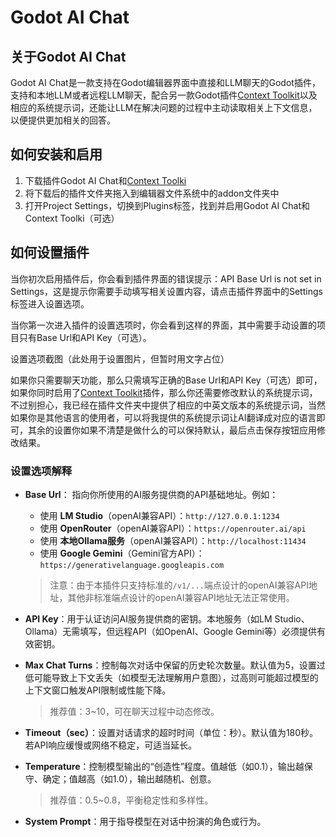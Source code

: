# Godot AI Chat

## 关于Godot AI Chat
Godot AI Chat是一款支持在Godot编辑器界面中直接和LLM聊天的Godot插件，支持和本地LLM或者远程LLM聊天，配合另一款Godot插件[Context Toolkit](https://github.com/snougo/Context-Toolkit)以及相应的系统提示词，还能让LLM在解决问题的过程中主动读取相关上下文信息，以便提供更加相关的回答。

## 如何安装和启用
1. 下载插件Godot AI Chat和[Context Toolki](https://github.com/snougo/Context-Toolkit)
2. 将下载后的插件文件夹拖入到编辑器文件系统中的addon文件夹中
3. 打开Project Settings，切换到Plugins标签，找到并启用Godot AI Chat和Context Toolki（可选）

## 如何设置插件
当你初次启用插件后，你会看到插件界面的错误提示：API Base Url is not set in Settings，这是提示你需要手动填写相关设置内容，请点击插件界面中的Settings标签进入设置选项。

当你第一次进入插件的设置选项时，你会看到这样的界面，其中需要手动设置的项目只有Base Url和API Key（可选）。

设置选项截图（此处用于设置图片，但暂时用文字占位）

如果你只需要聊天功能，那么只需填写正确的Base Url和API Key（可选）即可，如果你同时启用了[Context Toolkit](https://github.com/snougo/Context-Toolkit)插件，那么你还需要修改默认的系统提示词，不过别担心，我已经在插件文件夹中提供了相应的中英文版本的系统提示词，当然如果你是其他语言的使用者，可以将我提供的系统提示词让AI翻译成对应的语言即可，其余的设置你如果不清楚是做什么的可以保持默认，最后点击保存按钮应用修改结果。

### 设置选项解释

- **Base Url**：
指向你所使用的AI服务提供商的API基础地址。例如：
  - 使用 **LM Studio**（openAI兼容API）：`http://127.0.0.1:1234`
  - 使用 **OpenRouter**（openAI兼容API）：`https://openrouter.ai/api`
  - 使用 **本地Ollama服务**（openAI兼容API）：`http://localhost:11434`
  - 使用 **Google Gemini**（Gemini官方API）：`https://generativelanguage.googleapis.com`
  > 注意：由于本插件只支持标准的`/v1/...`端点设计的openAI兼容API地址，其他非标准端点设计的openAI兼容API地址无法正常使用。

- **API Key**：用于认证访问AI服务提供商的密钥。本地服务（如LM Studio、Ollama）无需填写，但远程API（如OpenAI、Google Gemini等）必须提供有效密钥。

- **Max Chat Turns**：控制每次对话中保留的历史轮次数量。默认值为5，设置过低可能导致上下文丢失（如模型无法理解用户意图），过高则可能超过模型的上下文窗口触发API限制或性能下降。  
  > 推荐值：3~10，可在聊天过程中动态修改。

- **Timeout（sec）**：设置对话请求的超时时间（单位：秒）。默认值为180秒。若API响应缓慢或网络不稳定，可适当延长。

- **Temperature**：控制模型输出的“创造性”程度。值越低（如0.1），输出越保守、确定；值越高（如1.0），输出越随机、创意。  
  > 推荐值：0.5~0.8，平衡稳定性和多样性。

- **System Prompt**：用于指导模型在对话中扮演的角色或行为。

